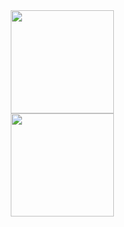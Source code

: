<div align="center">
  <div>
    <img height=165 src="https://github-readme-stats.vercel.app/api?username=kennyhazzar&count_private=true&theme=radical&show_icons=true">
  </div>
  <div>
    <img height=165 src="https://github-readme-stats.vercel.app/api/top-langs/?username=kennyhazzar&theme=radical">
  </div>
</div>

<!--
**kennyhazzar/kennyhazzar** is a ✨ _special_ ✨ repository because its `README.md` (this file) appears on your GitHub profile.

Here are some ideas to get you started:

- 🔭 I’m currently working on ...
- 🌱 I’m currently learning ...
- 👯 I’m looking to collaborate on ...
- 🤔 I’m looking for help with ...
- 💬 Ask me about ...
- 📫 How to reach me: ...
- 😄 Pronouns: ...
- ⚡ Fun fact: ...
-->
